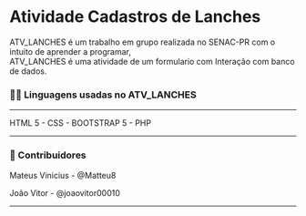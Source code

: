 <div>
  <h1>Atividade Cadastros de Lanches</h1>
  <p>ATV_LANCHES é um trabalho em grupo realizada no SENAC-PR com o intuito de aprender a programar,<br>
  ATV_LANCHES é uma atividade de um formulario com Interação com banco de dados.
  </p>
  <h3>🧑‍💻 Linguagens usadas no ATV_LANCHES</h3>
  <hr>
  <p>HTML 5 - CSS - BOOTSTRAP 5 - PHP</p>
  <hr>
  <h3>👥 Contribuidores</h3>
  <p>Mateus Vinicius - @Matteu8</p>
  <p>João Vitor - @joaovitor00010</p>
  <hr>
  
</div>
